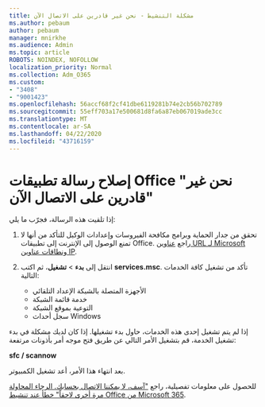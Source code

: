 ```yaml
---
title: مشكلة التنشيط - نحن غير قادرين على الاتصال الآن
ms.author: pebaum
author: pebaum
manager: mnirkhe
ms.audience: Admin
ms.topic: article
ROBOTS: NOINDEX, NOFOLLOW
localization_priority: Normal
ms.collection: Adm_O365
ms.custom:
- "3408"
- "9001423"
ms.openlocfilehash: 56accf68f2cf41dbe6119281b74e2cb56b702789
ms.sourcegitcommit: 55eff703a17e500681d8fa6a87eb067019ade3cc
ms.translationtype: MT
ms.contentlocale: ar-SA
ms.lasthandoff: 04/22/2020
ms.locfileid: "43716159"
---
```

# <a name="fixing-the-office-apps-we-are-unable-to-connect-right-now-message"></a>إصلاح رسالة تطبيقات Office "نحن غير قادرين على الاتصال الآن"

إذا تلقيت هذه الرسالة، فجرّب ما يلي:

1. تحقق من جدار الحماية وبرامج مكافحة الفيروسات وإعدادات الوكيل للتأكد من أنها لا تمنع الوصول إلى الإنترنت إلى تطبيقات Office. راجع [عناوين URL لـ Microsoft ونطاقات عناوين IP](https://docs.microsoft.com/office365/enterprise/urls-and-ip-address-ranges).

2. انتقل إلى **بدء** > **تشغيل**، ثم اكتب **services.msc**. تأكد من تشغيل كافة الخدمات التالية:
    - الأجهزة المتصلة بالشبكة الإعداد التلقائي
    - خدمة قائمة الشبكة
    - التوعية بموقع الشبكة
    - سجل أحداث Windows

إذا لم يتم تشغيل إحدى هذه الخدمات، حاول بدء تشغيلها. إذا كان لديك مشكلة في بدء تشغيل الخدمة، قم بتشغيل الأمر التالي عن طريق فتح موجه أمر بأذونات مرتفعة:

**sfc / scannow**

بعد انتهاء هذا الأمر، أعد تشغيل الكمبيوتر.

للحصول على معلومات تفصيلية، راجع ["آسف، لا يمكننا الاتصال بحسابك. الرجاء المحاولة مرة أخرى لاحقاً" خطأ عند تنشيط Office من Microsoft 365](https://docs.microsoft.com/office/troubleshoot/activation-installation/issue-when-activate-office-from-office-365).
